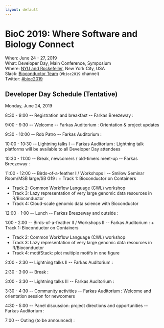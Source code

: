 ```yaml
---
layout: default
---
```

# BioC 2019: Where Software and Biology Connect

When: June 24 - 27, 2019<br />
What: Developer Day, Main Conference, Symposium<br />
Where: [NYU and Rockefeller][venue], New York City, USA<br />
Slack: [Bioconductor Team][] (`#bioc2019` channel)<br />
Twitter: [#bioc2019][tweet]<br />

[tweet]: https://twitter.com/hashtag/bioc2019?f=tweets
[venue]: ./travel-accommodations
[Bioconductor Team]: https://bioc-community.herokuapp.com/

## Developer Day Schedule (Tentative)

Monday, June 24, 2019

8:30 - 9:00 -- Registration and breakfast -- Farkas Breezeway
: 

9:00 - 9:30 -- Welcome -- Farkas Auditorium
: Orientation & project updates

9:30 - 10:00 -- Rob Patro -- Farkas Auditorium
: 

10:00 - 10:30 -- Lightning talks I -- Farkas Auditorium
: Lightning talk platforms will be available to all
  Developer Day attendees

10:30 - 11:00 -- Break, newcomers / old-timers meet-up -- Farkas Breezeway
: 

11:00 - 12:00 -- Birds-of-a-feather I / Workshops I -- Smilow Seminar Room/MSB large/SB G19
: + Track 1: Bioconductor on Containers
  + Track 2: Common Workflow Language (CWL) workshop
  + Track 3: Lazy representation of very large genomic data resources in R/Bioconductor
  + Track 4: Cloud-scale genomic data science with Bioconductor

12:00 - 1:00 -- Lunch -- Farkas Breezeway and outside
: 

1:00 - 2:00 -- Birds-of-a-feather II / Workshops II  -- Farkas Auditorium
: + Track 1: Bioconductor on Containers
  + Track 2: Common Workflow Language (CWL) workshop
  + Track 3: Lazy representation of very large genomic data resources in R/Bioconductor
  + Track 4: motifStack: plot multiple motifs in one figure


2:00 - 2:30 -- Lightning talks II  -- Farkas Auditorium
: 

2:30 - 3:00 -- Break
: 

3:00 - 3:30 -- Lightning talks III  -- Farkas Auditorium
: 

3:30 - 4:30 -- Community activities -- Farkas Auditorium
: Welcome and orientation session for newcomers

4:30 - 5:00 -- Panel discussion: project directions and opportunities -- Farkas Auditorium
: 

7:00 -- Outing (to be announced)
: 
